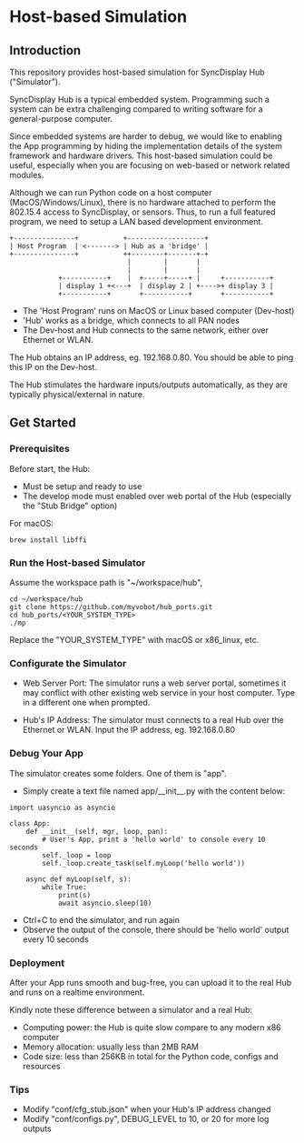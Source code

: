 # Host-based Simulation

## Introduction

This repository provides host-based simulation for SyncDisplay Hub ("Simulator").

SyncDisplay Hub is a typical embedded system. Programming such a system can be extra challenging compared to writing software for a general-purpose computer.

Since embedded systems are harder to debug, we would like to enabling the App programming by hiding the implementation details of the system framework and hardware drivers. This host-based simulation could be useful, especially when you are focusing on web-based or network related modules.

Although we can run Python code on a host computer (MacOS/Windows/Linux), there is no hardware attached to perform the 802.15.4 access to SyncDisplay, or sensors. Thus, to run a full featured program, we need to setup a LAN based development environment.

```
+---------------+           +-------------------+
| Host Program  | <-------> | Hub as a 'bridge' |
+---------------+           ++--------+-------+-+
                             |        |       |
                             |        |       |
            +-----------+    |  +-----+-----+ |     +-----------+
            | display 1 +<---+  | display 2 | +---->+ display 3 |
            +-----------+       +-----------+       +-----------+
```

- The 'Host Program' runs on MacOS or Linux based computer (Dev-host)
- 'Hub' works as a bridge, which connects to all PAN nodes
- The Dev-host and Hub connects to the same network, either over Ethernet or WLAN.

The Hub obtains an IP address, eg. 192.168.0.80. You should be able to ping this IP on the Dev-host.

The Hub stimulates the hardware inputs/outputs automatically, as they are typically physical/external in nature.

## Get Started

### Prerequisites

Before start, the Hub:

- Must be setup and ready to use
- The develop mode must enabled over web portal of the Hub (especially the "Stub Bridge" option)

For macOS:

```
brew install libffi
```

### Run the Host-based Simulator

Assume the workspace path is "~/workspace/hub",

```
cd ~/workspace/hub
git clone https://github.com/myvobot/hub_ports.git
cd hub_ports/<YOUR_SYSTEM_TYPE>
./mp
```
Replace the "YOUR_SYSTEM_TYPE" with macOS or x86_linux, etc.

### Configurate the Simulator

- Web Server Port: The simulator runs a web server portal, sometimes it may conflict with other existing web service in your host computer. Type in a different one when prompted.

- Hub's IP Address: The simulator must connects to a real Hub over the Ethernet or WLAN. Input the IP address, eg. 192.168.0.80

### Debug Your App

The simulator creates some folders. One of them is "app".

- Simply create a text file named app/\_\_init\_\_.py with the content below:

```
import uasyncio as asyncio

class App:
    def __init__(self, mgr, loop, pan):
        # User's App, print a 'hello world' to console every 10 seconds
        self._loop = loop
        self._loop.create_task(self.myLoop('hello world'))

    async def myLoop(self, s):
        while True:
            print(s)
            await asyncio.sleep(10)
```

- Ctrl+C to end the simulator, and run again
- Observe the output of the console, there should be 'hello world' output every 10 seconds

### Deployment

After your App runs smooth and bug-free, you can upload it to the real Hub and runs on a realtime environment.

Kindly note these difference between a simulator and a real Hub:

- Computing power: the Hub is quite slow compare to any modern x86 computer
- Memory allocation: usually less than 2MB RAM
- Code size: less than 256KB in total for the Python code, configs and resources

### Tips

- Modify "conf/cfg_stub.json" when your Hub's IP address changed
- Modify "conf/configs.py", DEBUG_LEVEL to 10, or 20 for more log outputs

